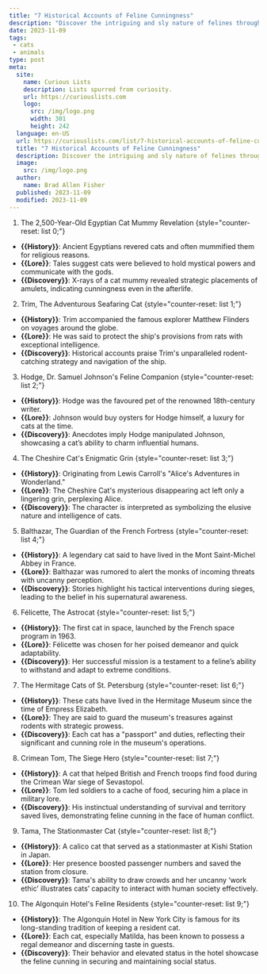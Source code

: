```yaml
---
title: "7 Historical Accounts of Feline Cunningness"
description: "Discover the intriguing and sly nature of felines through captivating historical accounts showcasing their curious cunningness and clever escapades."
date: 2023-11-09
tags:
 - cats
 - animals
type: post
meta:
  site:
    name: Curious Lists
    description: Lists spurred from curiosity.
    url: https://curiouslists.com
    logo:
      src: /img/logo.png
      width: 301
      height: 242
  language: en-US
  url: https://curiouslists.com/list/7-historical-accounts-of-feline-cunningness
  title: "7 Historical Accounts of Feline Cunningness"
  description: Discover the intriguing and sly nature of felines through captivating historical accounts showcasing their curious cunningness and clever escapades.
  image:
    src: /img/logo.png
  author:
    name: Brad Allen Fisher
  published: 2023-11-09
  modified: 2023-11-09
---
```



1. The 2,500-Year-Old Egyptian Cat Mummy Revelation {style="counter-reset: list 0;"}
  - **{{History}}**: Ancient Egyptians revered cats and often mummified them for religious reasons.
  - **{{Lore}}**: Tales suggest cats were believed to hold mystical powers and communicate with the gods.
  - **{{Discovery}}**: X-rays of a cat mummy revealed strategic placements of amulets, indicating cunningness even in the afterlife.

2. Trim, The Adventurous Seafaring Cat {style="counter-reset: list 1;"}
  - **{{History}}**: Trim accompanied the famous explorer Matthew Flinders on voyages around the globe.
  - **{{Lore}}**: He was said to protect the ship's provisions from rats with exceptional intelligence.
  - **{{Discovery}}**: Historical accounts praise Trim's unparalleled rodent-catching strategy and navigation of the ship.

3. Hodge, Dr. Samuel Johnson's Feline Companion {style="counter-reset: list 2;"}
  - **{{History}}**: Hodge was the favoured pet of the renowned 18th-century writer.
  - **{{Lore}}**: Johnson would buy oysters for Hodge himself, a luxury for cats at the time.
  - **{{Discovery}}**: Anecdotes imply Hodge manipulated Johnson, showcasing a cat’s ability to charm influential humans.

4. The Cheshire Cat's Enigmatic Grin {style="counter-reset: list 3;"}
  - **{{History}}**: Originating from Lewis Carroll's "Alice's Adventures in Wonderland."
  - **{{Lore}}**: The Cheshire Cat's mysterious disappearing act left only a lingering grin, perplexing Alice.
  - **{{Discovery}}**: The character is interpreted as symbolizing the elusive nature and intelligence of cats.

5. Balthazar, The Guardian of the French Fortress {style="counter-reset: list 4;"}
  - **{{History}}**: A legendary cat said to have lived in the Mont Saint-Michel Abbey in France.
  - **{{Lore}}**: Balthazar was rumored to alert the monks of incoming threats with uncanny perception.
  - **{{Discovery}}**: Stories highlight his tactical interventions during sieges, leading to the belief in his supernatural awareness.

6. Félicette, The Astrocat {style="counter-reset: list 5;"}
  - **{{History}}**: The first cat in space, launched by the French space program in 1963.
  - **{{Lore}}**: Félicette was chosen for her poised demeanor and quick adaptability.
  - **{{Discovery}}**: Her successful mission is a testament to a feline’s ability to withstand and adapt to extreme conditions.

7. The Hermitage Cats of St. Petersburg {style="counter-reset: list 6;"}
  - **{{History}}**: These cats have lived in the Hermitage Museum since the time of Empress Elizabeth.
  - **{{Lore}}**: They are said to guard the museum's treasures against rodents with strategic prowess.
  - **{{Discovery}}**: Each cat has a "passport" and duties, reflecting their significant and cunning role in the museum's operations.

8. Crimean Tom, The Siege Hero {style="counter-reset: list 7;"}
  - **{{History}}**: A cat that helped British and French troops find food during the Crimean War siege of Sevastopol.
  - **{{Lore}}**: Tom led soldiers to a cache of food, securing him a place in military lore.
  - **{{Discovery}}**: His instinctual understanding of survival and territory saved lives, demonstrating feline cunning in the face of human conflict.

9. Tama, The Stationmaster Cat {style="counter-reset: list 8;"}
  - **{{History}}**: A calico cat that served as a stationmaster at Kishi Station in Japan.
  - **{{Lore}}**: Her presence boosted passenger numbers and saved the station from closure.
  - **{{Discovery}}**: Tama's ability to draw crowds and her uncanny ‘work ethic’ illustrates cats’ capacity to interact with human society effectively.

10. The Algonquin Hotel's Feline Residents {style="counter-reset: list 9;"}
  - **{{History}}**: The Algonquin Hotel in New York City is famous for its long-standing tradition of keeping a resident cat.
  - **{{Lore}}**: Each cat, especially Matilda, has been known to possess a regal demeanor and discerning taste in guests.
  - **{{Discovery}}**: Their behavior and elevated status in the hotel showcase the feline cunning in securing and maintaining social status.